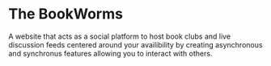 # The BookWorms

A website that acts as a social platform to host book clubs and live discussion feeds centered around your availibility by creating asynchronous and synchronus features allowing you to interact with others.

